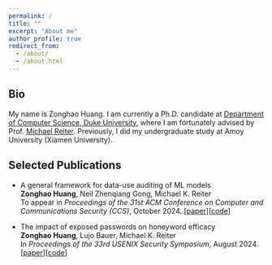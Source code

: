 ```yaml
---
permalink: /
title: ""
excerpt: "About me"
author_profile: true
redirect_from: 
  - /about/
  - /about.html
---
```


## Bio

My name is Zonghao Huang. I am currently a Ph.D. candidate at [Department of Computer Science, Duke University](https://www.cs.duke.edu/), where I am fortunately advised by Prof. [Michael Reiter](https://reitermk.github.io/). Previously, I did my undergraduate study at Amoy University (Xiamen University). 


## Selected Publications

* A general framework for data-use auditing of ML models <br>
  <b>Zonghao Huang</b>, Neil Zhenqiang Gong, Michael K. Reiter <br>
  To appear in <i>Proceedings of the 31st ACM Conference on Computer and Communications Security (CCS)</i>, October 2024. \[[paper](https://arxiv.org/pdf/2407.15100)\]\[[code](https://github.com/zonghaohuang007/ML_data_auditing)\]
  
* The impact of exposed passwords on honeyword efficacy <br>
  <b>Zonghao Huang</b>, Lujo Bauer, Michael K. Reiter <br>
  In <i>Proceedings of the 33rd USENIX Security Symposium</i>, August 2024. \[[paper](https://arxiv.org/pdf/2309.10323)\]\[[code](https://github.com/zonghaohuang007/honeywords-analysis)\]
